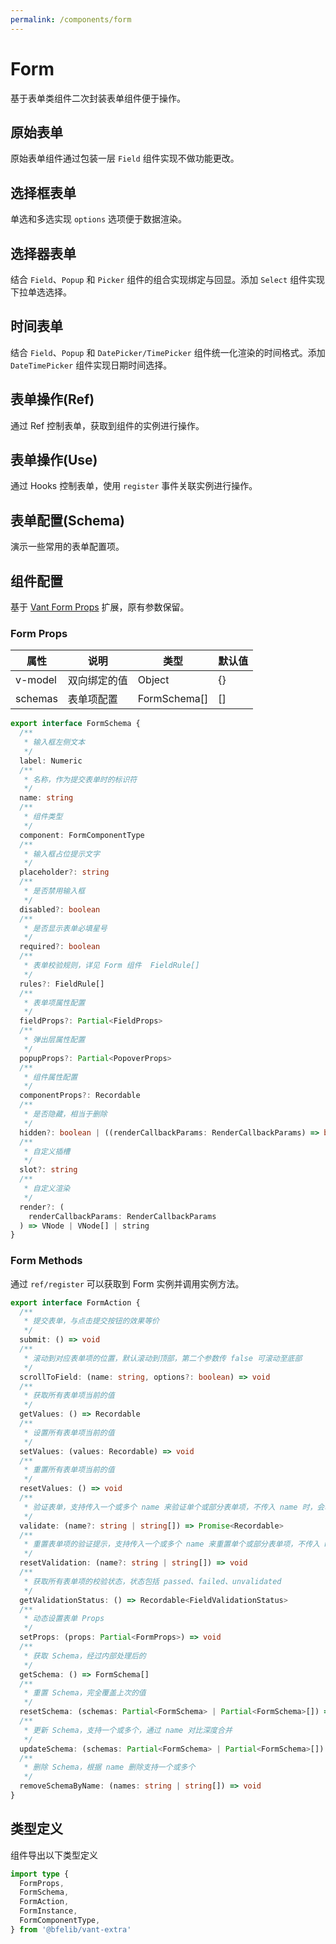 ```yaml
---
permalink: /components/form
---
```


# Form

基于表单类组件二次封装表单组件便于操作。

## 原始表单

原始表单组件通过包装一层 `Field` 组件实现不做功能更改。

<demo src="./__demos__/basic.vue"></demo>

## 选择框表单

单选和多选实现 `options` 选项便于数据渲染。

<demo src="./__demos__/checker.vue"></demo>

## 选择器表单

结合 `Field`、`Popup` 和 `Picker` 组件的组合实现绑定与回显。添加 `Select` 组件实现下拉单选选择。

<demo src="./__demos__/picker.vue"></demo>

## 时间表单

结合 `Field`、`Popup` 和 `DatePicker/TimePicker` 组件统一化渲染的时间格式。添加 `DateTimePicker` 组件实现日期时间选择。

<demo src="./__demos__/datetime.vue"></demo>

## 表单操作(Ref)

通过 Ref 控制表单，获取到组件的实例进行操作。

<demo src="./__demos__/actions.vue"></demo>

## 表单操作(Use)

通过 Hooks 控制表单，使用 `register` 事件关联实例进行操作。

<demo src="./__demos__/actions-use.vue"></demo>

## 表单配置(Schema)

演示一些常用的表单配置项。

<demo src="./__demos__/schema.vue"></demo>

## 组件配置

基于 [Vant Form Props](https://vant-contrib.gitee.io/vant/v4/#/zh-CN/form#props) 扩展，原有参数保留。

### Form Props

| 属性    | 说明         | 类型         | 默认值 |
| ------- | ------------ | ------------ | ------ |
| v-model | 双向绑定的值 | Object       | {}     |
| schemas | 表单项配置   | FormSchema[] | []     |

```ts
export interface FormSchema {
  /**
   * 输入框左侧文本
   */
  label: Numeric
  /**
   * 名称，作为提交表单时的标识符
   */
  name: string
  /**
   * 组件类型
   */
  component: FormComponentType
  /**
   * 输入框占位提示文字
   */
  placeholder?: string
  /**
   * 是否禁用输入框
   */
  disabled?: boolean
  /**
   * 是否显示表单必填星号
   */
  required?: boolean
  /**
   * 表单校验规则，详见 Form 组件	FieldRule[]
   */
  rules?: FieldRule[]
  /**
   * 表单项属性配置
   */
  fieldProps?: Partial<FieldProps>
  /**
   * 弹出层属性配置
   */
  popupProps?: Partial<PopoverProps>
  /**
   * 组件属性配置
   */
  componentProps?: Recordable
  /**
   * 是否隐藏，相当于删除
   */
  hidden?: boolean | ((renderCallbackParams: RenderCallbackParams) => boolean)
  /**
   * 自定义插槽
   */
  slot?: string
  /**
   * 自定义渲染
   */
  render?: (
    renderCallbackParams: RenderCallbackParams
  ) => VNode | VNode[] | string
}
```

### Form Methods

通过 `ref/register` 可以获取到 Form 实例并调用实例方法。

```ts
export interface FormAction {
  /**
   * 提交表单，与点击提交按钮的效果等价
   */
  submit: () => void
  /**
   * 滚动到对应表单项的位置，默认滚动到顶部，第二个参数传 false 可滚动至底部
   */
  scrollToField: (name: string, options?: boolean) => void
  /**
   * 获取所有表单项当前的值
   */
  getValues: () => Recordable
  /**
   * 设置所有表单项当前的值
   */
  setValues: (values: Recordable) => void
  /**
   * 重置所有表单项当前的值
   */
  resetValues: () => void
  /**
   * 验证表单，支持传入一个或多个 name 来验证单个或部分表单项，不传入 name 时，会验证所有表单项
   */
  validate: (name?: string | string[]) => Promise<Recordable>
  /**
   * 重置表单项的验证提示，支持传入一个或多个 name 来重置单个或部分表单项，不传入 name 时，会重置所有表单项
   */
  resetValidation: (name?: string | string[]) => void
  /**
   * 获取所有表单项的校验状态，状态包括 passed、failed、unvalidated
   */
  getValidationStatus: () => Recordable<FieldValidationStatus>
  /**
   * 动态设置表单 Props
   */
  setProps: (props: Partial<FormProps>) => void
  /**
   * 获取 Schema，经过内部处理后的
   */
  getSchema: () => FormSchema[]
  /**
   * 重置 Schema，完全覆盖上次的值
   */
  resetSchema: (schemas: Partial<FormSchema> | Partial<FormSchema>[]) => void
  /**
   * 更新 Schema，支持一个或多个，通过 name 对比深度合并
   */
  updateSchema: (schemas: Partial<FormSchema> | Partial<FormSchema>[]) => void
  /**
   * 删除 Schema，根据 name 删除支持一个或多个
   */
  removeSchemaByName: (names: string | string[]) => void
}
```

## 类型定义

组件导出以下类型定义

```ts
import type {
  FormProps,
  FormSchema,
  FormAction,
  FormInstance,
  FormComponentType,
} from '@bfelib/vant-extra'
```

